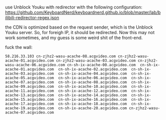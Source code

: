 use Unblock Youku with redirector with the following configuration:
https://github.com/KeyboardNerd/keyboardnerd.github.io/blob/master/lab/bilibili-redirector-regex.json

the CDN is optimized based on the request sender, which is the Unblock Youku server. 
So, for foreigh IP, it should be redirected.
Now this may not work sometimes, and my guess is some weird shit of the front-end.


fuck the wall:


```
58.216.33.103 cn-zjhz2-wasu-acache-08.acgvideo.com cn-zjhz2-wasu-acache-01.acgvideo.com cn-zjhz2-wasu-acache-03.acgvideo.com cn-zjhz2-wasu-acache-06.acgvideo.com cn-sh-ix-acache-00.acgvideo.com  cn-sh-ix-acache-01.acgvideo.com  cn-sh-ix-acache-02.acgvideo.com  cn-sh-ix-acache-03.acgvideo.com  cn-sh-ix-acache-04.acgvideo.com  cn-sh-ix-acache-05.acgvideo.com  cn-sh-ix-acache-06.acgvideo.com  cn-sh-ix-acache-07.acgvideo.com  cn-sh-ix-acache-08.acgvideo.com  cn-sh-ix-acache-09.acgvideo.com  cn-sh-ix-acache-10.acgvideo.com  cn-sh-ix-acache-11.acgvideo.com  cn-sh-ix-acache-12.acgvideo.com  cn-sh-ix-acache-13.acgvideo.com  cn-sh-ix-acache-14.acgvideo.com  cn-sh-ix-acache-15.acgvideo.com  cn-sh-ix-acache-16.acgvideo.com  cn-sh-ix-acache-17.acgvideo.com  cn-sh-ix-acache-18.acgvideo.com  cn-sh-ix-acache-19.acgvideo.com  cn-sh-ix-acache-20.acgvideo.com cn-zjhz2-wasu-acache-07.acgvideo.com

```





